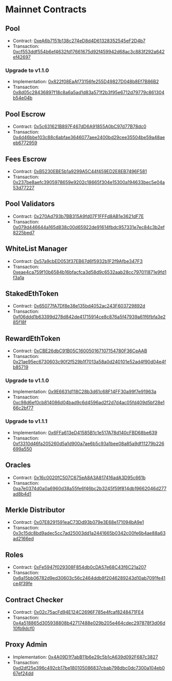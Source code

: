 # Mainnet Contracts

## Pool

- Contract: [0xeA6b7151b138c274eD8d4D61328352545eF2D4b7](https://etherscan.io/address/0xeA6b7151b138c274eD8d4D61328352545eF2D4b7)
- Transaction: [0xcf553ddf554b6ef4632fd17661675d92f459942d68ac3c883f292a642ef42697](https://etherscan.io/tx/0xcf553ddf554b6ef4632fd17661675d92f459942d68ac3c883f292a642ef42697)

### Upgrade to v1.1.0

- Implementation: [0x822f08EaAf73156fe255D49827D048b8Ef7B86B2](https://etherscan.io/address/0x822f08EaAf73156fe255D49827D048b8Ef7B86B2)
- Transaction: [0x8d05c28436897f18c8a6a5ad1d83a571f2b3f95e6712d79779c861304b54e04b](https://goerli.etherscan.io/tx/0x8d05c28436897f18c8a6a5ad1d83a571f2b3f95e6712d79779c861304b54e04b)

## Pool Escrow

- Contract: [0x5c631621B897F467dD6A91855A0bC97d77B78dc0](https://etherscan.io/address/0x5c631621b897f467dd6a91855a0bc97d77b78dc0)
- Transaction: [0x4d46bbe103c88c6abfae3646077aee2400bd29cee35504be59a48aeeb6772959](https://etherscan.io/tx/0x4d46bbe103c88c6abfae3646077aee2400bd29cee35504be59a48aeeb6772959)

## Fees Escrow

- Contract: [0xB5230EBE5b1a9299A5C44f459ED2E8EB7496F581](https://etherscan.io/address/0xB5230EBE5b1a9299A5C44f459ED2E8EB7496F581)
- Transaction: [0x237be8aefc3905978659e9202c18665f304e15300a194633bec5e04a53d77227](https://etherscan.io/tx/0x237be8aefc3905978659e9202c18665f304e15300a194633bec5e04a53d77227)

## Pool Validators

- Contract: [0x270Ad793b7BB315A9fd07F1FFFd8AB1e3621dF7E](https://etherscan.io/address/0x270ad793b7bb315a9fd07f1fffd8ab1e3621df7e)
- Transaction: [0x079d446644a165d838c00d65922de91614fbdc957331e7ec84c3b2ef8225bed7](https://etherscan.io/tx/0x079d446644a165d838c00d65922de91614fbdc957331e7ec84c3b2ef8225bed7)

## WhiteList Manager

- Contract: [0x57a9cbED053f37EB67d6f5932b1F2f9Afbe347F3](https://etherscan.io/address/0x57a9cbED053f37EB67d6f5932b1F2f9Afbe347F3)
- Transaction: [0xeae4ca759f10b6584b16bfacfca3d58d9c6532aab28cc797011871e9fd1f3a1a](https://etherscan.io/tx/0xeae4ca759f10b6584b16bfacfca3d58d9c6532aab28cc797011871e9fd1f3a1a)

## StakedEthToken

- Contract: [0x65077fA7Df8e38e135bd4052ac243F603729892d](https://etherscan.io/address/0x65077fa7df8e38e135bd4052ac243f603729892d)
- Transaction: [0xf06ddd1b63399d278d842de41715914ce8c876a5f47939a61f6fbfa3e285f18f](https://etherscan.io/tx/0xf06ddd1b63399d278d842de41715914ce8c876a5f47939a61f6fbfa3e285f18f)

## RewardEthToken

- Contract: [0xCBE26dbC91B05C160050167107154780F36CeAAB](https://etherscan.io/address/0xcbe26dbc91b05c160050167107154780f36ceaab)
- Transaction: [0x21ae95ec6730603c90f2f529b1f7013a58a0d240101e52ad4f90d04e4fb85719](https://etherscan.io/tx/0x21ae95ec6730603c90f2f529b1f7013a58a0d240101e52ad4f90d04e4fb85719)

### Upgrade to v1.1.0

- Implementation: [0x9E6631d118C28b3d61c68F14FF30a99f7e91963a](https://etherscan.io/address/0x9E6631d118C28b3d61c68F14FF30a99f7e91963a)
- Transaction: [0xc98d6ef0cb814086d04bad9c6d4596ad2f2d7d4ac05fd409d5bf28e166c2bf77](https://goerli.etherscan.io/tx/0xc98d6ef0cb814086d04bad9c6d4596ad2f2d7d4ac05fd409d5bf28e166c2bf77)

### Upgrade to v1.1.1

- Implementation: [0x6FFa613eD41585B1c1e517A78d140cFBD68be639](https://etherscan.io/address/0x6FFa613eD41585B1c1e517A78d140cFBD68be639)
- Transaction: [0xf3310d46fa205260d5a1d900a7ae6b5c93a1bee08a85a9df11279b226699a550](https://goerli.etherscan.io/tx/0xf3310d46fa205260d5a1d900a7ae6b5c93a1bee08a85a9df11279b226699a550)

## Oracles

- Contract: [0x16c0020fC507C675eA8A3A817416adA3D95c661b](https://etherscan.io/address/0x16c0020fC507C675eA8A3A817416adA3D95c661b)
- Transaction: [0xa7e0374d0a0a6960d38a55fe6f46bc2b3245f59f814db19662046d277ad8b4d1](https://etherscan.io/tx/0xa7e0374d0a0a6960d38a55fe6f46bc2b3245f59f814db19662046d277ad8b4d1)

## Merkle Distributor

- Contract: [0x07E8291591eaC73Dd93b079e3E68e171094bA9e1](https://etherscan.io/address/0x07e8291591eac73dd93b079e3e68e171094ba9e1)
- Transaction: [0x3c15dc8bd9adec5cc7ad25003dd1a2441665b0342c00fe6b4ae88a63ad2166ed](https://etherscan.io/tx/0x3c15dc8bd9adec5cc7ad25003dd1a2441665b0342c00fe6b4ae88a63ad2166ed)

## Roles

- Contract: [0xFe5947f029308F854db0cDA57e68C43f6C21a207](https://etherscan.io/address/0xfe5947f029308f854db0cda57e68c43f6c21a207)
- Transaction: [0x6a15bb06782d9ed30603c56c2464ddb8f2046289243d10ab7091fe41ce4f39fe](https://etherscan.io/tx/0x6a15bb06782d9ed30603c56c2464ddb8f2046289243d10ab7091fe41ce4f39fe)

## Contract Checker

- Contract: [0x02c75acFd94E124C2696F785e4fcaf8248471FE4](https://etherscan.io/address/0x02c75acfd94e124c2696f785e4fcaf8248471fe4)
- Transaction: [0x4a518865d305938808b42717488e029b205e464cdec297878f3d06d10fb9dcf0](https://etherscan.io/tx/0x4a518865d305938808b42717488e029b205e464cdec297878f3d06d10fb9dcf0)

## Proxy Admin

- Implementation: [0x4A09D1f7abB11b6e29c5b1cA639d092F687c3827](https://etherscan.io/address/0x4A09D1f7abB11b6e29c5b1cA639d092F687c3827)
- Transaction: [0xd2df25e396c492cb17be180105086837cbab798dbc0dc7300a104eb067ef24dd](https://etherscan.io/tx/0xd2df25e396c492cb17be180105086837cbab798dbc0dc7300a104eb067ef24dd)
